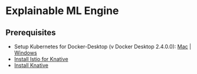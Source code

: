 # Explainable ML Engine

## Prerequisites

* Setup Kubernetes for Docker-Desktop (v Docker Desktop 2.4.0.0): [Mac](https://docs.docker.com/docker-for-mac/#kubernetes) | [Windows](https://docs.docker.com/docker-for-windows/#kubernetes)
* [Install Istio for Knative](https://knative.dev/docs/install/installing-istio/)
* [Install Knative]()